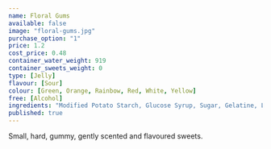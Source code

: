 ```yaml
---
name: Floral Gums
available: false
image: "floral-gums.jpg"
purchase_option: "1"
price: 1.2
cost_price: 0.48
container_water_weight: 919
container_sweets_weight: 0
type: [Jelly]
flavour: [Sour]
colour: [Green, Orange, Rainbow, Red, White, Yellow]
free: [Alcohol]
ingredients: "Modified Potato Starch, Glucose Syrup, Sugar, Gelatine, Lactic Acid, Vegetable Oil, Glazing Agents (Carnauba Wax, Beeswax). Colours: Anthocyanins, Paprika Extract, Curcumin"
published: true
---
```

Small, hard, gummy, gently scented and flavoured sweets.